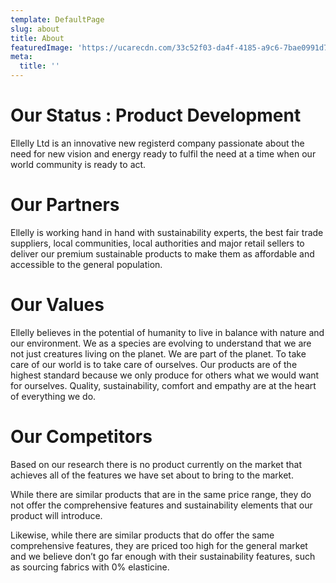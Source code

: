 ```yaml
---
template: DefaultPage
slug: about
title: About
featuredImage: 'https://ucarecdn.com/33c52f03-da4f-4185-a9c6-7bae0991d7c0/'
meta:
  title: ''
---
```

# Our Status : Product Development

Ellelly Ltd is an innovative new registerd company passionate about the need for new vision and energy ready to fulfil the need at a time when our world community is ready to act.

# Our Partners

Ellelly is working hand in hand with sustainability experts, the best fair trade suppliers, local communities, local authorities and major retail sellers to deliver our premium sustainable products to make them as affordable and accessible to the general population.



# Our Values

Ellelly believes in the potential of humanity to live in balance with nature and our environment. We as a species are evolving to understand that we are not just creatures living on the planet. We are part of the planet. To take care of our world is to take care of ourselves. Our products are of the highest standard because we only produce for others what we would want for ourselves. Quality, sustainability, comfort and empathy are at the heart of everything we do.



# Our Competitors

Based on our  research there is no product currently on the market that achieves all of the features we have set about to bring to the market.

While there are similar products that are in the same price range, they do not offer the comprehensive features and sustainability elements that our product will introduce.

Likewise, while there are similar products that do offer the same comprehensive features, they are priced too high for the general market and we believe don’t go far enough with their sustainability features, such as sourcing fabrics with 0% elasticine.
